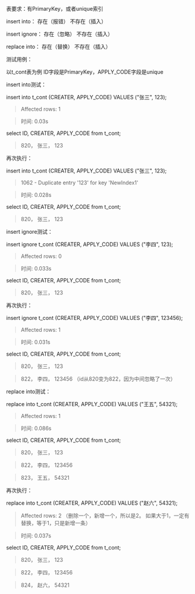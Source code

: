 表要求：有PrimaryKey，或者unique索引

insert into：	      存在（报错）	  不存在（插入）
 
insert ignore：	    存在（忽略）	  不存在（插入） 	   

replace	into：       存在（替换）	  不存在（插入）


测试用例：

以t_cont表为例  ID字段是PrimaryKey，APPLY_CODE字段是unique

insert into测试：

insert into t_cont (CREATER, APPLY_CODE) VALUES ("张三", 123);

> Affected rows: 1

> 时间: 0.03s

select ID, CREATER, APPLY_CODE from t_cont;

> 820， 张三， 123

再次执行：

insert into t_cont (CREATER, APPLY_CODE) VALUES ("张三", 123);

> 1062 - Duplicate entry '123' for key 'NewIndex1'

> 时间: 0.028s

select ID, CREATER, APPLY_CODE from t_cont;

> 820， 张三， 123

insert ignore测试：

insert ignore t_cont (CREATER, APPLY_CODE) VALUES ("李四", 123);

> Affected rows: 0

> 时间: 0.033s

select ID, CREATER, APPLY_CODE from t_cont;

> 820， 张三， 123

再次执行：

insert ignore t_cont (CREATER, APPLY_CODE) VALUES ("李四", 123456);

> Affected rows: 1

> 时间: 0.031s

select ID, CREATER, APPLY_CODE from t_cont;

> 820， 张三， 123

> 822， 李四， 123456  （id从820变为822，因为中间忽略了一次）

replace into测试：

replace into t_cont (CREATER, APPLY_CODE) VALUES ("王五", 54321);

> Affected rows: 1

> 时间: 0.086s

select ID, CREATER, APPLY_CODE from t_cont;

> 820， 张三， 123

> 822， 李四， 123456

> 823， 王五， 54321

再次执行：

replace into t_cont (CREATER, APPLY_CODE) VALUES ("赵六", 54321);

> Affected rows: 2  （删除一个，新增一个，所以是2。  如果大于1，一定有替换，等于1，只是新增一条）

> 时间: 0.037s

select ID, CREATER, APPLY_CODE from t_cont;

> 820， 张三， 123

> 822， 李四， 123456

> 824， 赵六， 54321
